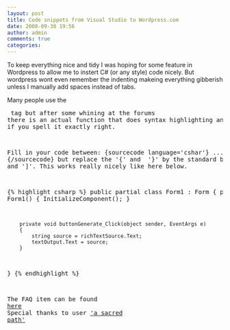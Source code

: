 ```yaml
---
layout: post
title: Code snippets from Visual Studio to Wordpress.com
date: 2008-09-30 19:56
author: admin
comments: true
categories:
---
```

To keep everything nice and tidy I was hoping for some feature in Wordpress to allow me to instert C# (or any style) code nicely. But wordpress wont even remember the indenting makeing everything gibberish unless I manually add spaces instead of tabs.

Many people use the <pre> tag but after some whining at the forums there is an actual function that does syntax highlighting and everything if you spell it exactly right.

Fill in your code between: {sourcecode language='cshar'} ... {/sourcecode} but replace the '{' and  '}' by the standard brackets '[' and ']'. This works really nicely like here below.

{% highlight csharp %}
public partial class Form1 : Form
{
        public Form1()
        {
            InitializeComponent();
        }

        private void buttonGenerate_Click(object sender, EventArgs e)
        {
            string source = richTextSource.Text;
            textOutput.Text = source;
        }
}
{% endhighlight %}

The FAQ item can be found <a href="http://faq.wordpress.com/2007/09/03/how-do-i-post-source-code">here</a>
Special thanks to user <a href="http://the-sacred-path.com">'a sacred path'</a>
